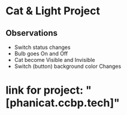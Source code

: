 # Cat & Light Project

## Observations

- Switch status changes
- Bulb goes On and Off
- Cat become Visible and Invisible
- Switch (button) background color Changes
# link for project: "[phanicat.ccbp.tech]"
